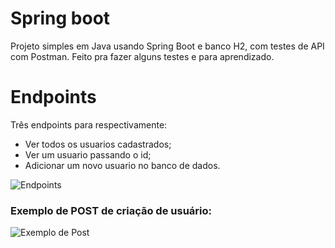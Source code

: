 # Spring boot
Projeto simples em Java usando Spring Boot e banco H2, com testes de API com Postman. Feito pra fazer alguns testes e para aprendizado.

# Endpoints
Três endpoints para respectivamente:
  - Ver todos os usuarios cadastrados;
  - Ver um usuario passando o id;
  - Adicionar um novo usuario no banco de dados.
    
![Endpoints](https://github.com/guiwoliveira/spring-boot-simples/assets/81626882/9f0e8cb8-8b15-439b-b315-4550382278e8)



### Exemplo de POST de criação de usuário:

![Exemplo de Post](https://github.com/guiwoliveira/spring-boot-simples/assets/81626882/5f510af1-04d6-4adb-9ab9-aca8ada75cf3)
